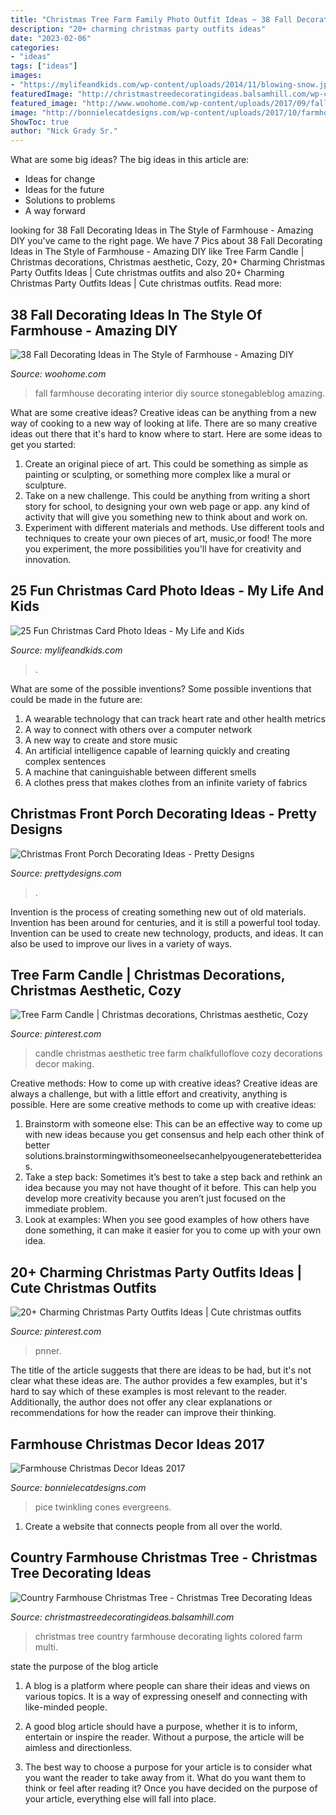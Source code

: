 ```yaml
---
title: "Christmas Tree Farm Family Photo Outfit Ideas ~ 38 Fall Decorating Ideas In The Style Of Farmhouse"
description: "20+ charming christmas party outfits ideas"
date: "2023-02-06"
categories:
- "ideas"
tags: ["ideas"]
images:
- "https://mylifeandkids.com/wp-content/uploads/2014/11/blowing-snow.jpg"
featuredImage: "http://christmastreedecoratingideas.balsamhill.com/wp-content/uploads/2018/02/4-3-e1518594516301.jpg"
featured_image: "http://www.woohome.com/wp-content/uploads/2017/09/fall-decorating-ideas-in-farmhouse-style-29.jpg"
image: "http://bonnielecatdesigns.com/wp-content/uploads/2017/10/farmhouse-christmas-arrangement-1.jpg"
ShowToc: true
author: "Nick Grady Sr."
---
```



What are some big ideas?
The big ideas in this article are: 
- Ideas for change 
- Ideas for the future 
- Solutions to problems
- A way forward

	

		
looking for 38 Fall Decorating Ideas in The Style of Farmhouse - Amazing DIY you've came to the right page. We have 7 Pics about 38 Fall Decorating Ideas in The Style of Farmhouse - Amazing DIY like Tree Farm Candle | Christmas decorations, Christmas aesthetic, Cozy, 20+ Charming Christmas Party Outfits Ideas | Cute christmas outfits and also 20+ Charming Christmas Party Outfits Ideas | Cute christmas outfits. Read more:
		
    
## 38 Fall Decorating Ideas In The Style Of Farmhouse - Amazing DIY

<img loading=lazy src="http://www.woohome.com/wp-content/uploads/2017/09/fall-decorating-ideas-in-farmhouse-style-29.jpg" onerror="this.onerror=null;this.src='https://tse3.mm.bing.net/th?id=OIP.ZxgQr8Cjmwcy5HqMxXb_-wHaLL&amp;pid=15.1';" alt="38 Fall Decorating Ideas in The Style of Farmhouse - Amazing DIY">

_Source: woohome.com_

>fall farmhouse decorating interior diy source stonegableblog amazing. 

	

What are some creative ideas?
Creative ideas can be anything from a new way of cooking to a new way of looking at life. There are so many creative ideas out there that it's hard to know where to start. Here are some ideas to get you started: 
1. Create an original piece of art. This could be something as simple as painting or sculpting, or something more complex like a mural or sculpture. 
2. Take on a new challenge. This could be anything from writing a short story for school, to designing your own web page or app. any kind of activity that will give you something new to think about and work on. 
3. Experiment with different materials and methods. Use different tools and techniques to create your own pieces of art, music,or food! The more you experiment, the more possibilities you'll have for creativity and innovation.

    
## 25 Fun Christmas Card Photo Ideas - My Life And Kids

<img loading=lazy src="https://mylifeandkids.com/wp-content/uploads/2014/11/blowing-snow.jpg" onerror="this.onerror=null;this.src='https://tse4.mm.bing.net/th?id=OIP.VeAJIKGVEZrAYwAParEUwgHaJ4&amp;pid=15.1';" alt="25 Fun Christmas Card Photo Ideas - My Life and Kids">

_Source: mylifeandkids.com_

>. 

	

What are some of the possible inventions?
Some possible inventions that could be made in the future are: 
1. A wearable technology that can track heart rate and other health metrics 
2. A way to connect with others over a computer network 
3. A new way to create and store music 
4. An artificial intelligence capable of learning quickly and creating complex sentences 
5. A machine that caninguishable between different smells 
6. A clothes press that makes clothes from an infinite variety of fabrics 

    
## Christmas Front Porch Decorating Ideas - Pretty Designs

<img loading=lazy src="http://www.prettydesigns.com/wp-content/uploads/2014/11/Simple-Decorated-Front-Porch.jpg" onerror="this.onerror=null;this.src='https://tse3.mm.bing.net/th?id=OIP.6yz5LUzeJG6XhpjqWJhy3gHaHq&amp;pid=15.1';" alt="Christmas Front Porch Decorating Ideas - Pretty Designs">

_Source: prettydesigns.com_

>. 

	

Invention is the process of creating something new out of old materials. Invention has been around for centuries, and it is still a powerful tool today. Invention can be used to create new technology, products, and ideas. It can also be used to improve our lives in a variety of ways.

    
## Tree Farm Candle | Christmas Decorations, Christmas Aesthetic, Cozy

<img loading=lazy src="https://i.pinimg.com/originals/2e/ca/47/2eca47eb58567f82872bc02df4dbe218.jpg" onerror="this.onerror=null;this.src='https://tse2.mm.bing.net/th?id=OIP.I3aAwlzUVsqDgZH2B0k6DQHaLH&amp;pid=15.1';" alt="Tree Farm Candle | Christmas decorations, Christmas aesthetic, Cozy">

_Source: pinterest.com_

>candle christmas aesthetic tree farm chalkfulloflove cozy decorations decor making. 

	

Creative methods: How to come up with creative ideas?
Creative ideas are always a challenge, but with a little effort and creativity, anything is possible. Here are some creative methods to come up with creative ideas:
1. Brainstorm with someone else: This can be an effective way to come up with new ideas because you get consensus and help each other think of better solutions.brainstormingwithsomeoneelsecanhelpyougeneratebetterideas.
2. Take a step back: Sometimes it’s best to take a step back and rethink an idea because you may not have thought of it before. This can help you develop more creativity because you aren’t just focused on the immediate problem.
3. Look at examples: When you see good examples of how others have done something, it can make it easier for you to come up with your own idea.

    
## 20+ Charming Christmas Party Outfits Ideas | Cute Christmas Outfits

<img loading=lazy src="https://i.pinimg.com/originals/5c/65/2e/5c652ece18825a14d176a420e3fd83d6.jpg" onerror="this.onerror=null;this.src='https://tse1.mm.bing.net/th?id=OIP.KfoH95I0hpAs5PRFHfBHXgHaLG&amp;pid=15.1';" alt="20+ Charming Christmas Party Outfits Ideas | Cute christmas outfits">

_Source: pinterest.com_

>pnner. 

	

The title of the article suggests that there are ideas to be had, but it's not clear what these ideas are. The author provides a few examples, but it's hard to say which of these examples is most relevant to the reader. Additionally, the author does not offer any clear explanations or recommendations for how the reader can improve their thinking.

    
## Farmhouse Christmas Decor Ideas 2017

<img loading=lazy src="http://bonnielecatdesigns.com/wp-content/uploads/2017/10/farmhouse-christmas-arrangement-1.jpg" onerror="this.onerror=null;this.src='https://tse3.mm.bing.net/th?id=OIP.qZGqxS24y2NPe6yVzS8IBwHaJ6&amp;pid=15.1';" alt="Farmhouse Christmas Decor Ideas 2017">

_Source: bonnielecatdesigns.com_

>pice twinkling cones evergreens. 

	

1. Create a website that connects people from all over the world.

    
## Country Farmhouse Christmas Tree - Christmas Tree Decorating Ideas

<img loading=lazy src="http://christmastreedecoratingideas.balsamhill.com/wp-content/uploads/2018/02/4-3-e1518594516301.jpg" onerror="this.onerror=null;this.src='https://tse1.mm.bing.net/th?id=OIP.EeMFnkVK-1mU8kLxtJ0j9wHaLH&amp;pid=15.1';" alt="Country Farmhouse Christmas Tree - Christmas Tree Decorating Ideas">

_Source: christmastreedecoratingideas.balsamhill.com_

>christmas tree country farmhouse decorating lights colored farm multi. 

	

state the purpose of the blog article
1. A blog is a platform where people can share their ideas and views on various topics. It is a way of expressing oneself and connecting with like-minded people.
2. A good blog article should have a purpose, whether it is to inform, entertain or inspire the reader. Without a purpose, the article will be aimless and directionless.

3. The best way to choose a purpose for your article is to consider what you want the reader to take away from it. What do you want them to think or feel after reading it? Once you have decided on the purpose of your article, everything else will fall into place.

